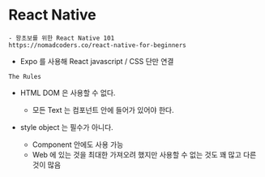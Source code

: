 # React Native

    - 왕초보를 위한 React Native 101
    https://nomadcoders.co/react-native-for-beginners

* Expo 를 사용해 React javascript / CSS 단만 연결

`The Rules`
* HTML DOM 은 사용할 수 없다.
    - 모든 Text 는 <Text></Text> 컴포넌트 안에 들어가 있어야 한다.
    
* style object 는 필수가 아니다.
    - Component 안에도 사용 가능
    - Web 에 있는 것을 최대한 가져오려 했지만 사용할 수 없는 것도 꽤 많고 다른 것이 많음
